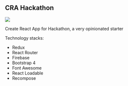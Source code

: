 ## CRA Hackathon

<img src="http://i68.tinypic.com/1zvpvd4.png" />


Create React App for Hackathon, a very opinionated starter

Technology stacks:
- Redux
- React Router
- Firebase
- Bootstrap 4
- Font Awesome
- React Loadable
- Recompose
